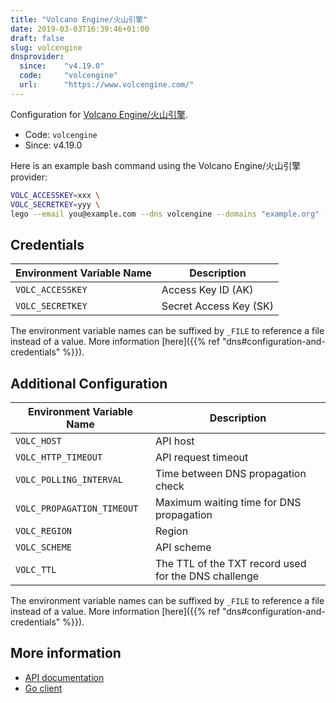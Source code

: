 ```yaml
---
title: "Volcano Engine/火山引擎"
date: 2019-03-03T16:39:46+01:00
draft: false
slug: volcengine
dnsprovider:
  since:    "v4.19.0"
  code:     "volcengine"
  url:      "https://www.volcengine.com/"
---
```


<!-- THIS DOCUMENTATION IS AUTO-GENERATED. PLEASE DO NOT EDIT. -->
<!-- providers/dns/volcengine/volcengine.toml -->
<!-- THIS DOCUMENTATION IS AUTO-GENERATED. PLEASE DO NOT EDIT. -->


Configuration for [Volcano Engine/火山引擎](https://www.volcengine.com/).


<!--more-->

- Code: `volcengine`
- Since: v4.19.0


Here is an example bash command using the Volcano Engine/火山引擎 provider:

```bash
VOLC_ACCESSKEY=xxx \
VOLC_SECRETKEY=yyy \
lego --email you@example.com --dns volcengine --domains "example.org" --domains "*.example.org" run
```




## Credentials

| Environment Variable Name | Description |
|-----------------------|-------------|
| `VOLC_ACCESSKEY` | Access Key ID (AK) |
| `VOLC_SECRETKEY` | Secret Access Key (SK) |

The environment variable names can be suffixed by `_FILE` to reference a file instead of a value.
More information [here]({{% ref "dns#configuration-and-credentials" %}}).


## Additional Configuration

| Environment Variable Name | Description |
|--------------------------------|-------------|
| `VOLC_HOST` | API host |
| `VOLC_HTTP_TIMEOUT` | API request timeout |
| `VOLC_POLLING_INTERVAL` | Time between DNS propagation check |
| `VOLC_PROPAGATION_TIMEOUT` | Maximum waiting time for DNS propagation |
| `VOLC_REGION` | Region |
| `VOLC_SCHEME` | API scheme |
| `VOLC_TTL` | The TTL of the TXT record used for the DNS challenge |

The environment variable names can be suffixed by `_FILE` to reference a file instead of a value.
More information [here]({{% ref "dns#configuration-and-credentials" %}}).




## More information

- [API documentation](https://www.volcengine.com/docs/6758/155086)
- [Go client](https://github.com/volcengine/volc-sdk-golang)

<!-- THIS DOCUMENTATION IS AUTO-GENERATED. PLEASE DO NOT EDIT. -->
<!-- providers/dns/volcengine/volcengine.toml -->
<!-- THIS DOCUMENTATION IS AUTO-GENERATED. PLEASE DO NOT EDIT. -->
